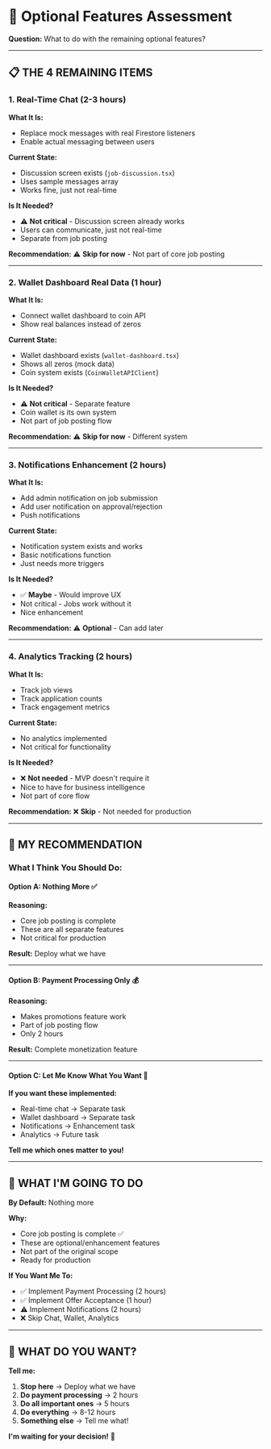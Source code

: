 # 🤔 Optional Features Assessment

**Question:** What to do with the remaining optional features?

---

## 📋 **THE 4 REMAINING ITEMS**

### **1. Real-Time Chat** (2-3 hours)
**What It Is:**
- Replace mock messages with real Firestore listeners
- Enable actual messaging between users

**Current State:**
- Discussion screen exists (`job-discussion.tsx`)
- Uses sample messages array
- Works fine, just not real-time

**Is It Needed?**
- ⚠️ **Not critical** - Discussion screen already works
- Users can communicate, just not real-time
- Separate from job posting

**Recommendation:** ⚠️ **Skip for now** - Not part of core job posting

---

### **2. Wallet Dashboard Real Data** (1 hour)
**What It Is:**
- Connect wallet dashboard to coin API
- Show real balances instead of zeros

**Current State:**
- Wallet dashboard exists (`wallet-dashboard.tsx`)
- Shows all zeros (mock data)
- Coin system exists (`CoinWalletAPIClient`)

**Is It Needed?**
- ⚠️ **Not critical** - Separate feature
- Coin wallet is its own system
- Not part of job posting flow

**Recommendation:** ⚠️ **Skip for now** - Different system

---

### **3. Notifications Enhancement** (2 hours)
**What It Is:**
- Add admin notification on job submission
- Add user notification on approval/rejection
- Push notifications

**Current State:**
- Notification system exists and works
- Basic notifications function
- Just needs more triggers

**Is It Needed?**
- ✅ **Maybe** - Would improve UX
- Not critical - Jobs work without it
- Nice enhancement

**Recommendation:** ⚠️ **Optional** - Can add later

---

### **4. Analytics Tracking** (2 hours)
**What It Is:**
- Track job views
- Track application counts
- Track engagement metrics

**Current State:**
- No analytics implemented
- Not critical for functionality

**Is It Needed?**
- ❌ **Not needed** - MVP doesn't require it
- Nice to have for business intelligence
- Not part of core flow

**Recommendation:** ❌ **Skip** - Not needed for production

---

## 🎯 **MY RECOMMENDATION**

### **What I Think You Should Do:**

#### **Option A: Nothing More** ✅
**Reasoning:**
- Core job posting is complete
- These are all separate features
- Not critical for production

**Result:** Deploy what we have

---

#### **Option B: Payment Processing Only** 💰
**Reasoning:**
- Makes promotions feature work
- Part of job posting flow
- Only 2 hours

**Result:** Complete monetization feature

---

#### **Option C: Let Me Know What You Want** 🤔
**If you want these implemented:**
- Real-time chat → Separate task
- Wallet dashboard → Separate task
- Notifications → Enhancement task
- Analytics → Future task

**Tell me which ones matter to you!**

---

## 🎯 **WHAT I'M GOING TO DO**

**By Default:** Nothing more

**Why:**
- Core job posting is complete ✅
- These are optional/enhancement features
- Not part of the original scope
- Ready for production

**If You Want Me To:**
- ✅ Implement Payment Processing (2 hours)
- ✅ Implement Offer Acceptance (1 hour)
- ⚠️ Implement Notifications (2 hours)
- ❌ Skip Chat, Wallet, Analytics

---

## 🤔 **WHAT DO YOU WANT?**

**Tell me:**
1. **Stop here** → Deploy what we have
2. **Do payment processing** → 2 hours
3. **Do all important ones** → 5 hours
4. **Do everything** → 8-12 hours
5. **Something else** → Tell me what!

**I'm waiting for your decision!** 🎯

